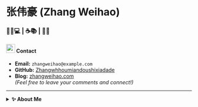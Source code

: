 # 张伟豪 (Zhang Weihao)

### 🏋️‍♂️💻 | ☕📚 | 🎨🌐

####  <img src="https://cdn.discordapp.com/emojis/491270848032800768.png?size=128" style="width:24px;"> Contact  
- **Email:** `zhangweihao@example.com`
- **GitHub:** [Zhangwhhoumiandoushixiadade](https://github.com/Zhangwhhoumiandoushixiadade)  
- **Blog:** [zhangweihao.com](https://zhangweihao.com)  
   *(Feel free to leave your comments and connect!)*  

---

<details>
  <summary><b> ✨ About Me</b></summary>



#### 📍 **Find Me Here:**  
[GitHub](https://github.com/Zhangwhhoumiandoushixiadade) | [Blog](https://zhangweihao.com) | [CodePen](https://codepen.io/zhangweihao)  

---

![](https://usc1.contabostorage.com/cc0b816231a841b1b0232d5ef0c6deb1:image/2024/11/fitness-tech-life-banner.png)
